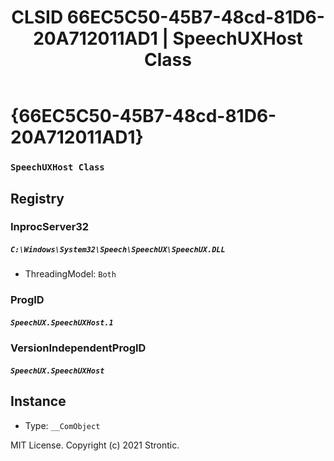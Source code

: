 ﻿---
title: "CLSID 66EC5C50-45B7-48cd-81D6-20A712011AD1 | SpeechUXHost Class"
excerpt: What is COM-Object CLSID 66EC5C50-45B7-48cd-81D6-20A712011AD1?
---

# {66EC5C50-45B7-48cd-81D6-20A712011AD1}

### `SpeechUXHost Class`

## Registry


### InprocServer32

##### `C:\Windows\System32\Speech\SpeechUX\SpeechUX.DLL`
* ThreadingModel: `Both`

### ProgID

##### `SpeechUX.SpeechUXHost.1`

### VersionIndependentProgID

##### `SpeechUX.SpeechUXHost`

## Instance

* Type: `__ComObject`

MIT License. Copyright (c) 2021 Strontic.


